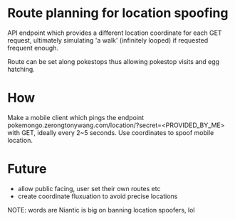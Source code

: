 # Route planning for location spoofing
API endpoint which provides a different location coordinate for each GET request, ultimately simulating 'a walk' (infinitely looped) if requested frequent enough. 

Route can be set along pokestops thus allowing pokestop visits and egg hatching.

# How
Make a mobile client which pings the endpoint pokemongo.zerongtonywang.com/location/?secret=<PROVIDED_BY_ME> with GET, ideally every 2~5 seconds. Use coordinates to spoof mobile location.

# Future
* allow public facing, user set their own routes etc
* create coordinate fluxuation to avoid precise locations

NOTE: words are Niantic is big on banning location spoofers, lol
